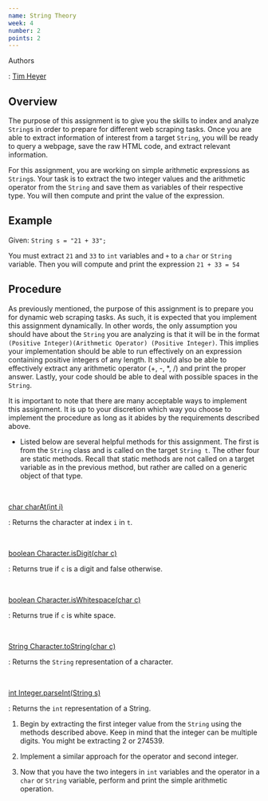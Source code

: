 ```yaml
---
name: String Theory
week: 4
number: 2
points: 2
---
```


Authors

: [Tim Heyer](https://www.linkedin.com/in/timothyheyer)

## Overview
The purpose of this assignment is to give you the skills to index and analyze `String`s in order to prepare for 
different web scraping tasks. Once you are able to extract information of interest from a target `String`, you 
will be ready to query a webpage, save the raw HTML code, and extract relevant information.

For this assignment, you are working on simple arithmetic expressions as `String`s. Your task is to extract the 
two integer values and the arithmetic operator from the `String` and save them as variables of their respective 
type. You will then compute and print the value of the expression.

## Example

Given: `String s = "21 + 33";`

You must extract `21` and `33` to `int` variables and `+` to a `char` or 
`String` variable. Then you will compute and print the expression `21 + 33 = 54`


## Procedure

As previously mentioned, the purpose of this assignment is to prepare you for dynamic web scraping tasks. As 
such, it is expected that you implement this assignment dynamically. In other words, the only assumption you should have 
about the `String` you are analyzing is that it will be in the format `(Positive Integer)(Arithmetic Operator)
(Positive Integer)`. This implies your implementation should be able to run effectively on an expression containing 
positive integers of any length. It should also be able to effectively extract any arithmetic operator (+, -, *, /) and 
print the proper answer. Lastly, your code should be able to deal with possible spaces in the `String`.

It is important to note that there are many acceptable ways to implement this assignment. It is up to your discretion which 
way you choose to implement the procedure as long as it abides by the requirements described above.


* Listed below are several helpful methods for this assignment. The first is from the `String` class and is called 
on the target `String t`. The other four are static methods. Recall that static methods are not called on a target 
variable as in the previous method, but rather are called on a generic object of that type.

<br>

[char charAt(int i)](http://docs.oracle.com/javase/7/docs/api/java/lang/String.html#charAt(int))

: Returns the character at index `i` in `t`.

<br>

[boolean Character.isDigit(char c)](https://docs.oracle.com/javase/7/docs/api/java/lang/Character.html#isDigit(char))

: Returns true if `c` is a digit and false otherwise.

<br> 

[boolean Character.isWhitespace(char c)](https://docs.oracle.com/javase/7/docs/api/java/lang/Character.html#isWhitespace(char))

: Returns true if `c` is white space.

<br>  

[String Character.toString(char c)](https://docs.oracle.com/javase/7/docs/api/java/lang/Character.html#toString(char))

: Returns the `String` representation of a character.

<br>

[int Integer.parseInt(String s)](https://docs.oracle.com/javase/7/docs/api/java/lang/Integer.html#parseInt(java.lang.String))

: Returns the `int` representation of a String.


1. Begin by extracting the first integer value from the `String` using the methods described above. Keep in mind 
	that the integer can be multiple digits. You might be extracting 2 or 274539.

2. Implement a similar approach for the operator and second integer.

3. Now that you have the two integers in `int` variables and the operator in a `char` or `String` 
	variable, perform and print the simple arithmetic operation.